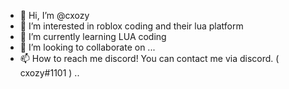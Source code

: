 - 👋 Hi, I’m @cxozy
- 👀 I’m interested in roblox coding and their lua platform
- 🌱 I’m currently learning LUA coding
- 💞️ I’m looking to collaborate on ...
- 📫 How to reach me discord! You can contact me via discord. ( cxozy#1101 )
..
<!---
cxozy/cxozy is a ✨ special ✨ repository because its `README.md` (this file) appears on your GitHub profile.
You can click the Preview link to take a look at your changes.
--->
